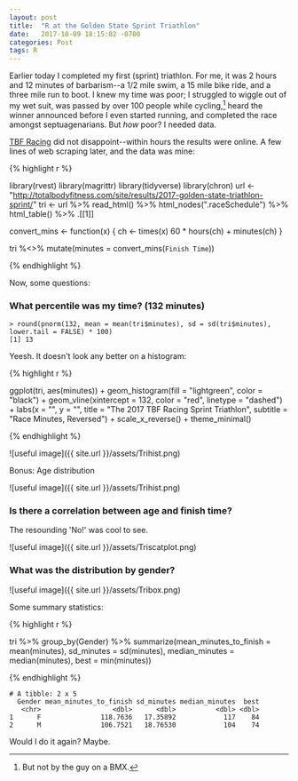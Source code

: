 ```yaml
---
layout: post
title:  "R at the Golden State Sprint Triathlon"
date:   2017-10-09 18:15:02 -0700
categories: Post
tags: R
---
```


Earlier today I completed my first (sprint) triathlon. For me, it was 2 hours and 12 minutes of barbarism--a 1/2 mile swim, 
a 15 mile bike ride, and a three mile run to boot. I knew my time was poor; I struggled to wiggle out of my wet suit, was passed 
by over 100 people while cycling,[^1] heard the winner announced before I even started running, and completed the race amongst
septuagenarians. But *how* poor? I needed data.

[^1]: But not by the guy on a BMX.

[TBF Racing](http://totalbodyfitness.com/site/) did not disappoint--within hours the results were online. A few lines of web scraping later, 
and the data was mine:


{% highlight r %}

library(rvest)
library(magrittr)
library(tidyverse)
library(chron)
url <- "http://totalbodyfitness.com/site/results/2017-golden-state-triathlon-sprint/"
tri <- url %>% 
  read_html() %>% 
  html_nodes(".raceSchedule") %>% 
  html_table() %>%
  .[[1]]

convert_mins <- function(x) {
  ch <- times(x)
  60 * hours(ch) + minutes(ch)
}

tri %<>%
  mutate(minutes = convert_mins(`Finish Time`))


{% endhighlight %}

Now, some questions:

### What percentile was my time? (132 minutes)

```
> round(pnorm(132, mean = mean(tri$minutes), sd = sd(tri$minutes), lower.tail = FALSE) * 100)
[1] 13

```

Yeesh. It doesn't look any better on a histogram:

{% highlight r %}

ggplot(tri, aes(minutes)) +
  geom_histogram(fill = "lightgreen", color = "black") +
  geom_vline(xintercept = 132, color = "red", linetype = "dashed") +
  labs(x = "",
       y = "",
       title = "The 2017 TBF Racing Sprint Triathlon",
       subtitle = "Race Minutes, Reversed") +
  scale_x_reverse() +
  theme_minimal()
  
{% endhighlight %}

![useful image]({{ site.url }}/assets/Trihist.png)

Bonus: Age distribution

![useful image]({{ site.url }}/assets/Trihist.png)


### Is there a correlation between age and finish time?

The resounding 'No!' was cool to see.


![useful image]({{ site.url }}/assets/Triscatplot.png)

### What was the distribution by gender?


![useful image]({{ site.url }}/assets/Tribox.png)

Some summary statistics:


{% highlight r %}

tri %>% 
  group_by(Gender) %>% 
  summarize(mean_minutes_to_finish = mean(minutes),
            sd_minutes = sd(minutes),
            median_minutes = median(minutes),
            best = min(minutes))

{% endhighlight %}

```
# A tibble: 2 x 5
  Gender mean_minutes_to_finish sd_minutes median_minutes  best
   <chr>                  <dbl>      <dbl>          <dbl> <dbl>
1      F               118.7636   17.35892            117    84
2      M               106.7521   18.76530            104    74

```

Would I do it again? Maybe.







